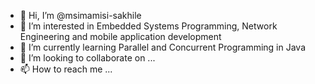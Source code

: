- 👋 Hi, I’m @msimamisi-sakhile
- 👀 I’m interested in Embedded Systems Programming, Network Engineering and mobile application development
- 🌱 I’m currently learning Parallel and Concurrent Programming in Java
- 💞️ I’m looking to collaborate on ...
- 📫 How to reach me ...

<!---
msimamisi-sakhile/msimamisi-sakhile is a ✨ special ✨ repository because its `README.md` (this file) appears on your GitHub profile.
You can click the Preview link to take a look at your changes.
--->

